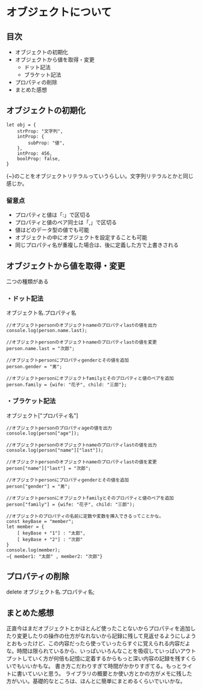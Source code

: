 # オブジェクトについて

## 目次
- オブジェクトの初期化
- オブジェクトから値を取得・変更
  - ドット記法
  - ブラケット記法
- プロパティの削除
- まとめた感想

## オブジェクトの初期化
```
let obj = {
    strProp: "文字列",
    intProp: {
        subProp: "値",
    },
    intProp: 456,
    boolProp: false,
}
```
{~}のことをオブジェクトリテラルっていうらしい。文字列リテラルとかと同じ感じか。  
### 留意点
- プロパティと値は「:」で区切る
- プロパティと値のペア同士は「,」で区切る
- 値はどのデータ型の値でも可能
- オブジェクトの中にオブジェクトを設定することも可能
- 同じプロパティ名が重複した場合は、後に定義した方で上書きされる

## オブジェクトから値を取得・変更
二つの種類がある
### ・ドット記法
オブジェクト名.プロパティ名
```
//オブジェクトpersonのオブジェクトnameのプロパティlastの値を出力
console.log(person.name.last);

//オブジェクトpersonのオブジェクトnameのプロパティlastの値を変更
person.name.last = "次郎";

//オブジェクトpersonにプロパティgenderとその値を追加
person.gender = "男";

//オブジェクトpersonにオブジェクトfamilyとそのプロパティと値のペアを追加
person.family = {wife: "花子", child: "三郎"};
```

### ・ブラケット記法
オブジェクト["プロパティ名"]
```
//オブジェクトpersonのプロパティageの値を出力
console.log(person["age"]);

//オブジェクトpersonのオブジェクトnameのプロパティlastの値を出力
console.log(person["name"]["last"]);

//オブジェクトpersonのオブジェクトnameのプロパティlastの値を変更
person["name"]["last"] = "次郎";

//オブジェクトpersonにプロパティgenderとその値を追加
person["gender"] = "男";

//オブジェクトpersonにオブジェクトfamilyとそのプロパティと値のペアを追加
person["family"] = {wife: "花子", child: "三郎");

//オブジェクトのプロパティの名前に定数や変数を挿入できるってことかな。
const keyBase = "member";
let member = {
    [ keyBase + "1"] : "太郎",
    [ keyBase + "2"] : "次郎"
}
console.log(member);
⇒{ member1: "太郎" , member2: "次郎"}
```

## プロパティの削除
delete オブジェクト名.プロパティ名;

## まとめた感想
正直今はまだオブジェクトとかほとんど使ったことないからプロパティを追加したり変更したりの操作の仕方がなれないから記録に残して見返せるようにしようとおもったけど、この内容だったら使っていったらすぐに覚えられる内容だよな。時間は限られているから、いっぱいいろんなことを吸収していっぱいアウトプットしていく方が何倍も記憶に定着するからもっと深い内容の記録を残すくらいでもいいかもな。
書き方こだわりすぎて時間がかかりすぎてる。もっとライトに書いていいと思う。
ライブラリの概要とか使い方とかの方がメモに残した方がいい。基礎的なところは、ほんとに簡単にまとめるくらいでいいかな。
